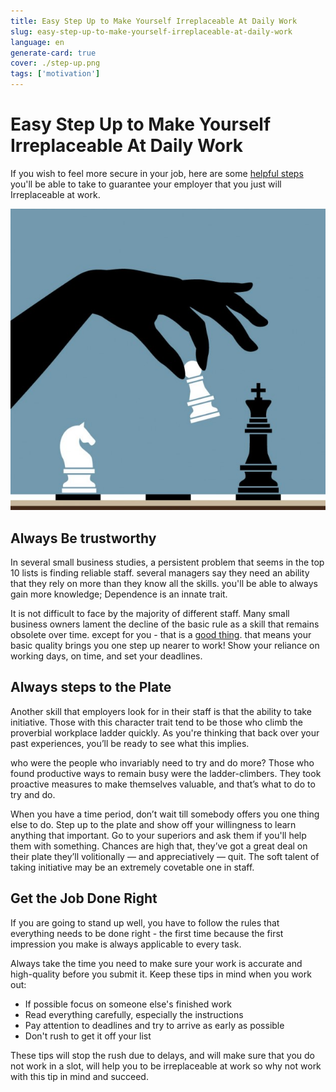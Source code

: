 ```yaml
---
title: Easy Step Up to Make Yourself Irreplaceable At Daily Work
slug: easy-step-up-to-make-yourself-irreplaceable-at-daily-work
language: en
generate-card: true
cover: ./step-up.png
tags: ['motivation']
---
```


# Easy Step Up to Make Yourself Irreplaceable At Daily Work

If you wish to feel more secure in your job, here are some [helpful steps](https://www.payscale.com/career-news/2017/07/job-security-7-ways-to-make-yourself-irreplaceable-at-work) you'll be able to take to guarantee your employer that you just will Irreplaceable at work.

![](./step-up.png)

## Always Be trustworthy

In several small business studies, a persistent problem that seems in the top 10 lists is finding reliable staff. several managers say they need an ability that they rely on more than they know all the skills. you'll be able to always gain more knowledge; Dependence is an innate trait.

It is not difficult to face by the majority of different staff. Many small business owners lament the decline of the basic rule as a skill that remains obsolete over time. except for you - that is a [good thing](how-to-develop-the-habit-of-mindful-focus). that means your basic quality brings you one step up nearer to work! Show your reliance on working days, on time, and set your deadlines.

## Always steps to the Plate

Another skill that employers look for in their staff is that the ability to take initiative. Those with this character trait tend to be those who climb the proverbial workplace ladder quickly. As you're thinking that back over your past experiences, you’ll be ready to see what this implies.

who were the people who invariably need to try and do more? Those who found productive ways to remain busy were the ladder-climbers. They took proactive measures to make themselves valuable, and that’s what to do to try and do.

When you have a time period, don’t wait till somebody offers you one thing else to do. Step up to the plate and show off your willingness to learn anything that important. Go to your superiors and ask them if you'll help them with something. Chances are high that, they’ve got a great deal on their plate they’ll volitionally — and appreciatively — quit. The soft talent of taking initiative may be an extremely covetable one in staff.

## Get the Job Done Right

If you are going to stand up well, you have to follow the rules that everything needs to be done right - the first time because the first impression you make is always applicable to every task.

Always take the time you need to make sure your work is accurate and high-quality before you submit it. Keep these tips in mind when you work out:

- If possible focus on someone else's finished work
- Read everything carefully, especially the instructions
- Pay attention to deadlines and try to arrive as early as possible
- Don't rush to get it off your list

These tips will stop the rush due to delays, and will make sure that you do not work in a slot, will help you to be irreplaceable at work so why not work with this tip in mind and succeed.
